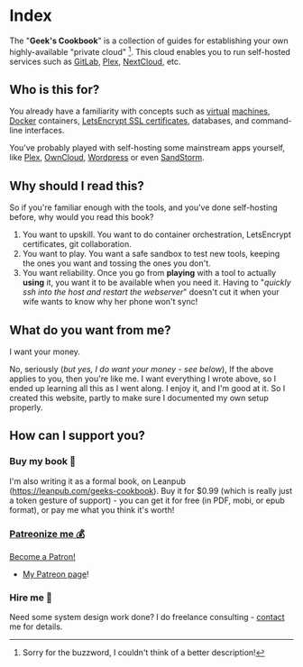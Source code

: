 # Index

The "**Geek's Cookbook**" is a collection of guides for establishing your own highly-available "private cloud" [^1]. This cloud enables you to run self-hosted services such as [GitLab](gitlab), [Plex](plex), [NextCloud](nextcloud), etc.

[^1]: Sorry for the buzzword, I couldn't think of a better description!

[plex]: https://www.plex.tv/
[gitlab]: https://gitlab.com/
[nextcloud]: https://nextcloud.com/

## Who is this for?

You already have a familiarity with concepts such as [virtual](https://libvirt.org/) [machines](https://www.virtualbox.org/), [Docker](https://www.docker.com/) containers, [LetsEncrypt SSL certificates](https://letsencrypt.org/), databases, and command-line interfaces.

You've probably played with self-hosting some mainstream apps yourself, like [Plex](https://www.plex.tv/), [OwnCloud](https://owncloud.org/), [Wordpress](https://wordpress.org/) or even [SandStorm](https://sandstorm.io/).

## Why should I read this?

So if you're familiar enough with the tools, and you've done self-hosting before, why would you read this book?

1. You want to upskill. You want to do container orchestration, LetsEncrypt certificates, git collaboration.
2. You want to play. You want a safe sandbox to test new tools, keeping the ones you want and tossing the ones you don't.
3. You want reliability. Once you go from __playing__ with a tool to actually __using__ it, you want it to be available when you need it. Having to "_quickly ssh into the host and restart the webserver_" doesn't cut it when your wife wants to know why her phone won't sync!

## What do you want from me?

I want your money.

No, seriously (_but yes, I do want your money - see below_), If the above applies to you, then you're like me. I want everything I wrote above, so I ended up learning all this as I went along. I enjoy it, and I'm good at it. So I created this website, partly to make sure I documented my own setup properly.

## How can I support you?

### Buy my book 📖

I'm also writing it as a formal book, on Leanpub (https://leanpub.com/geeks-cookbook). Buy it for $0.99 (which is really just a token gesture of support) - you can get it for free (in PDF, mobi, or epub format), or pay me what you think it's worth!

### [Patreonize me 💰](https://www.patreon.com/funkypenguin)

<a href="https://www.patreon.com/bePatron?u=6982506" data-patreon-widget-type="become-patron-button">Become a Patron!</a><script async src="https://c6.patreon.com/becomePatronButton.bundle.js"></script>
- [My Patreon page](https://www.patreon.com/funkypenguin)!


### Hire me 🏢

Need some system design work done? I do freelance consulting - [contact](https://www.funkypenguin.co.nz/contact/) me for details.
